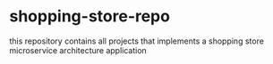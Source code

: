 # shopping-store-repo
this repository contains all projects that implements a shopping store microservice architecture application
